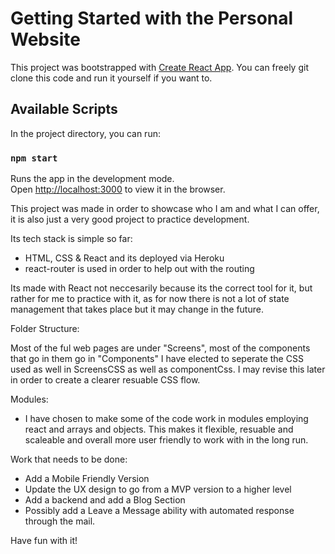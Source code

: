 


# Getting Started with the Personal Website

This project was bootstrapped with [Create React App](https://github.com/facebook/create-react-app). You can freely git clone this code and run it yourself if you want to.

## Available Scripts

In the project directory, you can run:

### `npm start`

Runs the app in the development mode.\
Open [http://localhost:3000](http://localhost:3000) to view it in the browser.

This project was made in order to showcase who I am and what I can offer, it is also just a very good project to practice development.

Its tech stack is simple so far:
- HTML, CSS & React and its deployed via Heroku
- react-router is used in order to help out with the routing

Its made with React not neccesarily because its the correct tool for it, but rather for me to practice with it, as for now there is not a lot of state management that takes place but it may change in the future.

Folder Structure:

Most of the ful web pages are under "Screens", most of the components that go in them go in "Components"
I have elected to seperate the CSS used as well in ScreensCSS as well as componentCss. I may revise this later in order to create a clearer resuable CSS flow.

Modules:
- I have chosen to make some of the code work in modules employing react and arrays and objects. This makes it flexible, resuable and scaleable and overall more user friendly to work with in the long run.


Work that needs to be done:
- Add a Mobile Friendly Version
- Update the UX design to go from a MVP version to a higher level
- Add a backend and add a Blog Section
- Possibly add a Leave a Message ability with automated response through the mail.

Have fun with it!